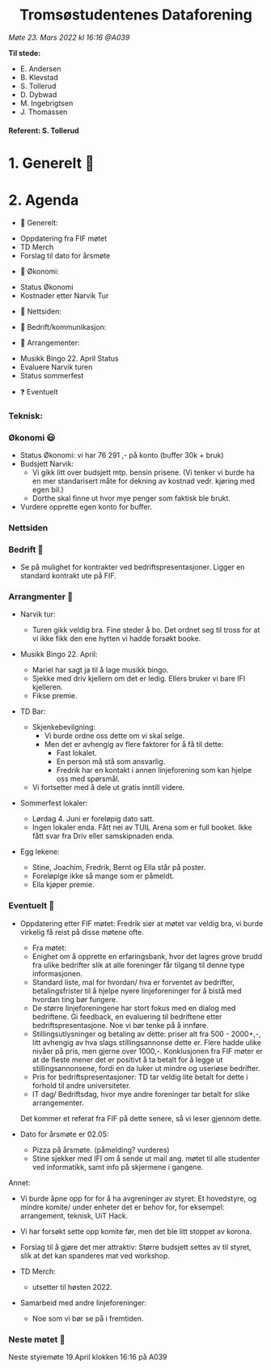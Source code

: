 <h1> <center> Tromsøstudentenes Dataforening </center> </h1>

*Møte 23. Mars 2022 kl 16:16 @A039*

**Til stede:**
* E. Andersen
* B. Klevstad 
* S. Tollerud 
* D. Dybwad 
* M. Ingebrigtsen
* J. Thomassen 

#### Referent:  S. Tollerud

# 1. Generelt :blue_heart:

# 2. Agenda
* :purple_heart: Generelt: 
- Oppdatering fra FIF møtet
- TD Merch
- Forslag til dato for årsmøte

* :purple_heart: Økonomi:
- Status Økonomi
- Kostnader etter Narvik Tur

* :purple_heart: Nettsiden:

* :purple_heart: Bedrift/kommunikasjon:

* :purple_heart: Arrangementer:
- Musikk Bingo 22. April Status
- Evaluere Narvik turen
- Status sommerfest
   
* :question: Eventuelt

### Teknisk: 

### Økonomi :smiley: 
- Status Økonomi: vi har 76 291 ,- på konto (buffer 30k + bruk)
- Budsjett Narvik: 
    - Vi gikk litt over budsjett mtp. bensin prisene. (Vi tenker vi burde ha en mer standarisert måte for dekning av kostnad vedr. kjøring med egen bil.)
    - Dorthe skal finne ut hvor mye penger som faktisk ble brukt. 
- Vurdere opprette egen konto for buffer. 

### Nettsiden 

### Bedrift :hear_no_evil:
- Se på mulighet for kontrakter ved bedriftspresentasjoner. Ligger en standard kontrakt ute på FIF. 

### Arrangmenter :open_hands:
- Narvik tur: 
    - Turen gikk veldig bra. Fine steder å bo. Det ordnet seg til tross for at vi ikke fikk den ene hytten vi hadde forsøkt booke.

- Musikk Bingo 22. April: 
    - Mariel har sagt ja til å lage musikk bingo.
    - Sjekke med driv kjellern om det er ledig. Ellers bruker vi bare IFI kjelleren. 
    - Fikse premie.  

- TD Bar: 
    - Skjenkebevilgning: 
        - Vi burde ordne oss dette om vi skal selge. 
        - Men det er avhengig av flere faktorer for å få til dette: 
            - Fast lokalet. 
            - En person må stå som ansvarlig. 
            - Fredrik har en kontakt i annen linjeforening som kan hjelpe oss med spørsmål. 
    - Vi fortsetter med å dele ut gratis inntill videre. 

- Sommerfest lokaler: 
    - Lørdag 4. Juni er foreløpig dato satt. 
    - Ingen lokaler enda. Fått nei av TUIL Arena som er full booket. Ikke fått svar fra Driv eller samskipnaden enda. 

- Egg lekene: 
    - Stine, Joachim, Fredrik, Bernt og Ella står på poster. 
    - Foreløpige ikke så mange som er påmeldt. 
    - Ella kjøper premie. 

### Eventuelt :no_good:
- Oppdatering etter FIF møtet: 
    Fredrik sier at møtet var veldig bra, vi burde virkelig få reist på disse møtene ofte. 
    * Fra møtet: 
    - Enighet om å opprette en erfaringsbank, hvor det lagres grove brudd fra ulike bedrifter slik at alle foreninger får tilgang til denne type informasjonen.
    - Standard liste, mal for hvordan/ hva er forventet av bedrifter, betalingsfrister til å hjelpe nyere linjeforeninger for å bistå med hvordan ting bør fungere. 
    - De større linjeforeningene har stort fokus med en dialog med bedriftene. Gi feedback, en evaluering til bedriftene etter bedriftspresentasjone. Noe vi bør tenke på å innføre. 
    - Stillingsutlysninger og betaling av dette: priser alt fra 500 - 2000+,-, litt avhengig av hva slags stillingsannonse dette er. Flere hadde ulike nivåer på pris, men gjerne over 1000,-. Konklusjonen fra FIF møter er at de fleste mener det er positivt å ta betalt for å legge ut stillingsannonsene, fordi en da luker ut mindre og useriøse bedrifter. 
    - Pris for bedriftspresentasjoner: TD tar veldig lite betalt for dette i forhold til andre universiteter. 
    - IT dag/ Bedriftsdag, hvor mye andre foreninger tar betalt for slike arrangementer. 

    Det kommer et referat fra FIF på dette senere, så vi leser gjennom dette. 

- Dato for årsmøte er 02.05: 
    - Pizza på årsmøte. (påmelding? vurderes)
    - Stine sjekker med IFI om å sende ut mail ang. møtet til alle studenter ved informatikk, samt info på skjermene i gangene. 

Annet: 
- Vi burde åpne opp for for å ha avgreninger av styret: Et hovedstyre, og mindre komite/ under enheter det er behov for, for eksempel: arrangement, teknisk, UiT Hack. 
- Vi har forsøkt sette opp komite før, men det ble litt stoppet av korona.     
- Forslag til å gjøre det mer attraktiv: Større budsjett settes av til styret, slik at det kan spanderes mat ved workshop. 

- TD Merch: 
    - utsetter til høsten 2022. 

- Samarbeid med andre linjeforeninger: 
    - Noe som vi bør se på i fremtiden. 

### Neste møtet :calendar: 
Neste styremøte 19.April klokken 16:16 på A039
